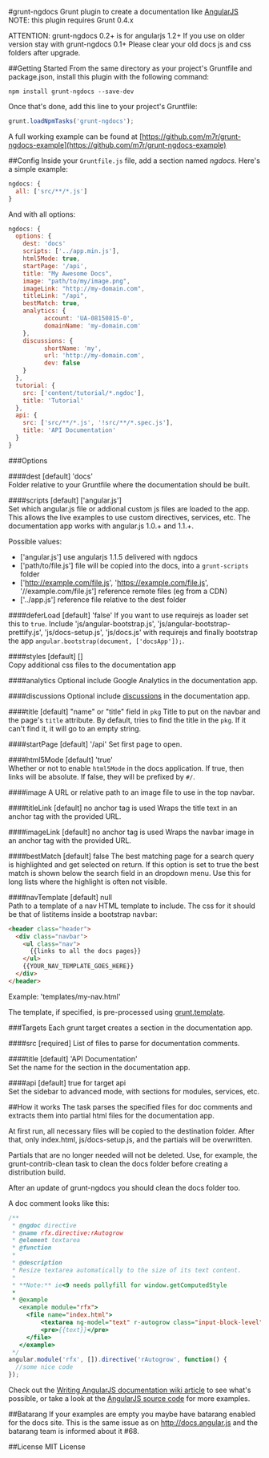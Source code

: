 #grunt-ngdocs
Grunt plugin to create a documentation like [AngularJS](http://docs.angularjs.org)
NOTE: this plugin requires Grunt 0.4.x

ATTENTION: grunt-ngdocs 0.2+ is for angularjs 1.2+
If you use on older version stay with grunt-ngdocs 0.1+
Please clear your old docs js and css folders after upgrade.

##Getting Started
From the same directory as your project's Gruntfile and package.json, install this plugin with the following command:

`npm install grunt-ngdocs --save-dev`

Once that's done, add this line to your project's Gruntfile:

```js
grunt.loadNpmTasks('grunt-ngdocs');
```

A full working example can be found at [https://github.com/m7r/grunt-ngdocs-example](https://github.com/m7r/grunt-ngdocs-example)

##Config
Inside your `Gruntfile.js` file, add a section named *ngdocs*.
Here's a simple example:

```js
ngdocs: {
  all: ['src/**/*.js']
}
```

And with all options:

```js
ngdocs: {
  options: {
    dest: 'docs'
    scripts: ['../app.min.js'],
    html5Mode: true,
    startPage: '/api',
    title: "My Awesome Docs",
    image: "path/to/my/image.png",
    imageLink: "http://my-domain.com",
    titleLink: "/api",
    bestMatch: true,
    analytics: {
          account: 'UA-08150815-0',
          domainName: 'my-domain.com'
    },
    discussions: {
          shortName: 'my',
          url: 'http://my-domain.com',
          dev: false
    }
  },
  tutorial: {
    src: ['content/tutorial/*.ngdoc'],
    title: 'Tutorial'
  },
  api: {
    src: ['src/**/*.js', '!src/**/*.spec.js'],
    title: 'API Documentation'
  }
}
```

###Options

####dest
[default] 'docs'  
Folder relative to your Gruntfile where the documentation should be built.

####scripts
[default] ['angular.js']  
Set which angular.js file or addional custom js files are loaded to the app. This allows the live examples to use custom directives, services, etc. The documentation app works with angular.js 1.0.+ and 1.1.+.

Possible values:

  - ['angular.js'] use angularjs 1.1.5 delivered with ngdocs
  - ['path/to/file.js'] file will be copied into the docs, into a `grunt-scripts` folder
  - ['http://example.com/file.js', 'https://example.com/file.js', '//example.com/file.js'] reference remote files (eg from a CDN)
  - ['../app.js'] reference file relative to the dest folder

####deferLoad
[default] 'false'
If you want to use requirejs as loader set this to `true`.
Include 'js/angular-bootstrap.js', 'js/angular-bootstrap-prettify.js', 'js/docs-setup.js', 'js/docs.js' with requirejs and finally bootstrap the app `angular.bootstrap(document, ['docsApp']);`.

####styles
[default] []  
Copy additional css files to the documentation app

####analytics
Optional include Google Analytics in the documentation app.

####discussions
Optional include [discussions](http://disqus.com) in the documentation app.

####title
[default] "name" or "title" field in `pkg` 
Title to put on the navbar and the page's `title` attribute.  By default, tries to
find the title in the `pkg`. If it can't find it, it will go to an empty string.

####startPage
[default] '/api'
Set first page to open. 

####html5Mode
[default] 'true'  
Whether or not to enable `html5Mode` in the docs application.  If true, then links will be absolute.  If false, they will be prefixed by `#/`.  

####image
A URL or relative path to an image file to use in the top navbar.

####titleLink
[default] no anchor tag is used
Wraps the title text in an anchor tag with the provided URL.

####imageLink
[default] no anchor tag is used
Wraps the navbar image in an anchor tag with the provided URL.

####bestMatch
[default] false
The best matching page for a search query is highlighted and get selected on return.
If this option is set to true the best match is shown below the search field in an dropdown menu. Use this for long lists where the highlight is often not visible.

####navTemplate
[default] null  
Path to a template of a nav HTML template to include.  The css for it 
should be that of listitems inside a bootstrap navbar:
```html
<header class="header">
  <div class="navbar">
    <ul class="nav">
      {{links to all the docs pages}}
    </ul>
    {{YOUR_NAV_TEMPLATE_GOES_HERE}}
  </div>
</header>
```
Example: 'templates/my-nav.html'

The template, if specified, is pre-processed using [grunt.template](https://github.com/gruntjs/grunt/wiki/grunt.template#grunttemplateprocess).

###Targets
Each grunt target creates a section in the documentation app.

####src
[required] List of files to parse for documentation comments.

####title
[default] 'API Documentation'  
Set the name for the section in the documentation app.

####api
[default] true for target api  
Set the sidebar to advanced mode, with sections for modules, services, etc.


##How it works
The task parses the specified files for doc comments and extracts them into partial html files for the documentation app.

At first run, all necessary files will be copied to the destination folder.
After that, only index.html, js/docs-setup.js, and the partials will be overwritten.

Partials that are no longer needed will not be deleted. Use, for example, the grunt-contrib-clean task to clean the docs folder before creating a distribution build.

After an update of grunt-ngdocs you should clean the docs folder too.

A doc comment looks like this:
```js
/**
 * @ngdoc directive
 * @name rfx.directive:rAutogrow
 * @element textarea
 * @function
 *
 * @description
 * Resize textarea automatically to the size of its text content.
 *
 * **Note:** ie<9 needs pollyfill for window.getComputedStyle
 *
 * @example
   <example module="rfx">
     <file name="index.html">
         <textarea ng-model="text" r-autogrow class="input-block-level"></textarea>
         <pre>{{text}}</pre>
     </file>
   </example>
 */
angular.module('rfx', []).directive('rAutogrow', function() {
  //some nice code
});
```

Check out the [Writing AngularJS documentation wiki article](https://github.com/angular/angular.js/wiki/Writing-AngularJS-Documentation) to see what's possible,
or take a look at the [AngularJS source code](https://github.com/angular/angular.js/tree/master/src/ng) for more examples.

##Batarang
If your examples are empty you maybe have batarang enabled for the docs site.
This is the same issue as on http://docs.angular.js and the batarang team is informed about it #68.

##License
MIT License
